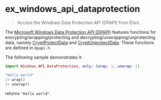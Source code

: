 # ex_windows_api_dataprotection

> Access the Windows Data Protection API (DPAPI) from Elixir.

The [Microsoft Windows Data Protection API (DPAPI)](https://learn.microsoft.com/en-us/windows/win32/api/dpapi/) features functions for encrypting/wrapping/protecting and decrypting/unwrapping/unprotecting data, namely [CryptProtectData](https://learn.microsoft.com/en-us/windows/win32/api/dpapi/nf-dpapi-cryptprotectdata) and [CryptUnprotectData](https://learn.microsoft.com/en-us/windows/win32/api/dpapi/nf-dpapi-cryptunprotectdata). These functions are defined in `dpapi.h`. 

The following sample demonstrates it:

```elixir
import Windows.API.DataProtection, only: [wrap: 1, unwrap: 1]

"Hello world"
|> wrap()
|> unwrap()
```

returns `"Hello world"`.

